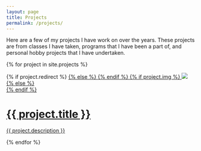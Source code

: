 ```yaml
---
layout: page
title: Projects
permalink: /projects/
---
```


Here are a few of my projects I have work on over the years. These projects are from classes I have taken, programs that I have been a part of, and personal hobby projects that I have undertaken.

{% for project in site.projects %}

<div class="project ">
    <div class="thumbnail">
        {% if project.redirect %}
        <a href="{{ project.redirect }}" target="_blank">
        {% else %}
        <a href="{{ site.baseurl }}{{ project.url }}">
        {% endif %}
        {% if project.img %}
        <img class="thumbnail" src="{{ project.img }}"/>
        {% else %}
        <div class="thumbnail blankbox"></div>
        {% endif %}    
        <span>
            <h1>{{ project.title }}</h1>
            <p>{{ project.description }}</p>
        </span>
        </a>
    </div>
</div>

{% endfor %}

